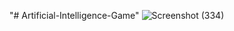 "# Artificial-Intelligence-Game" 
![Screenshot (334)](https://github.com/user-attachments/assets/8102935f-3626-4bb9-b8c9-9b36e5a84770)

